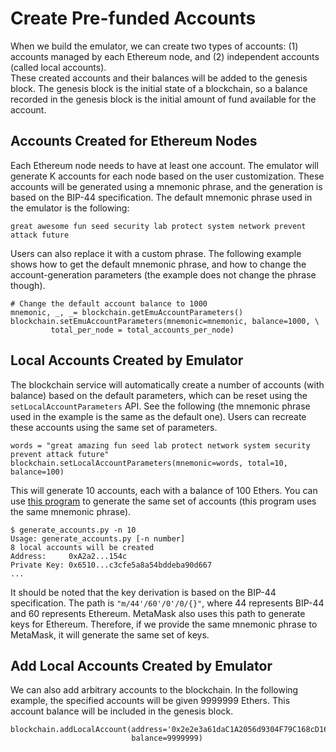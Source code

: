 # Create Pre-funded Accounts

When we build the emulator, we can create two types of 
accounts: (1) accounts managed by each Ethereum node,
and (2) independent accounts (called local accounts).   
These created accounts and their balances will be 
added to the genesis block. The genesis block is the initial
state of a blockchain, so a balance recorded in the genesis
block is the initial amount of fund available for the account. 


## Accounts Created for Ethereum Nodes

Each Ethereum node needs to have at least one account. 
The emulator will generate K accounts for each node based on
the user customization. These accounts will be generated using
a mnemonic phrase, and the generation is based on the BIP-44 specification. 
The default mnemonic phrase used in the emulator is the following:
```
great awesome fun seed security lab protect system network prevent attack future
```

Users can also replace it with a custom phrase. 
The following example shows how to get the default mnemonic phrase,
and how to change the account-generation parameters (the example does 
not change the phrase though). 

```
# Change the default account balance to 1000
mnemonic, _, _= blockchain.getEmuAccountParameters()
blockchain.setEmuAccountParameters(mnemonic=mnemonic, balance=1000, \
         total_per_node = total_accounts_per_node)
```

## Local Accounts Created by Emulator

The blockchain service will automatically create a number of accounts (with balance)
based on the default parameters, which can be reset using the `setLocalAccountParameters`
API. See the following (the mnemonic phrase used in the example is the same
as the default one). Users can recreate these accounts using the same set of 
parameters. 

```
words = "great amazing fun seed lab protect network system security prevent attack future"
blockchain.setLocalAccountParameters(mnemonic=words, total=10, balance=100)
```

This will generate 10 accounts, each with a balance of 100 Ethers.
You can use [this program](./code/generate_accounts.py) to generate
the same set of accounts (this program uses the same 
mnemonic phrase). 

```
$ generate_accounts.py -n 10
Usage: generate_accounts.py [-n number]
8 local accounts will be created
Address:     0xA2a2...154c
Private Key: 0x6510...c3cfe5a8a54bddeba90d667
...
```

It should be noted that the key derivation is based on the 
BIP-44 specification. The path is `"m/44'/60'/0'/0/{}"`, 
where 44 represents BIP-44 and 60 represents Ethereum.
MetaMask also uses this path to generate keys for Ethereum.
Therefore, if we provide the same mnemonic phrase
to MetaMask, it will generate the same set of keys. 


## Add Local Accounts Created by Emulator

We can also add arbitrary accounts to the blockchain. In the following
example, the specified accounts will be given 9999999 Ethers. This account
balance will be included in the genesis block. 

```
blockchain.addLocalAccount(address='0x2e2e3a61daC1A2056d9304F79C168cD16aAa88e9',
                           balance=9999999)
```

